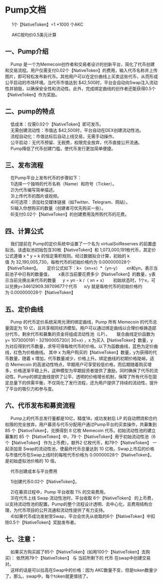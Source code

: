 # Pump文档

&ensp; &ensp; 1个【NativeToken】=1 *1000 个AKC

&ensp; &ensp; AKC按均价0.5美元计算<br>

## 一、Pump介绍<br>
&ensp; &ensp;Pump 是一个为Memecoin创作者和交易者设计的创新平台，简化了代币创建和交易流程。用户仅需支付0.02个【NativeToken】的费用，输入代币名称并上传图片，即可轻松发布新代币。其他用户可以在定价曲线上买卖这些代币，从而形成公平启动的市场环境。当代币市值达到 $42,500时，平台会自动向Swap注入流动性并销毁，以确保安全性和流动性。此外，完成绑定曲线的创作者还能获得0.5个【NativeToken】作为奖励。

## 二、pump的特点<br>
&ensp; &ensp;低成本：仅需0.02个【NativeToken】即可发币。<br>
&ensp; &ensp;无需创建流动性：市值达 $42,500时，平台自动在DEX创建流动性池。<br>
&ensp; &ensp;流程自动化：市值达标后自动上线交易，无需手动操作。<br>
&ensp; &ensp;公平启动：无代币预留、无税费，权限完全放弃，代币直接公开流通。<br>
&ensp; &ensp;Pump降低了代币创建门槛，使代币发行更加简单便捷。<br>

## 三、发布流程<br>
&ensp; &ensp;在Pump平台上发布代币的步骤如下：<br>
&ensp; &ensp;1)选择一个独特的代币名称（Name）和符号（Ticker）。<br>
&ensp; &ensp;2)为代币编写简单描述。<br>
&ensp; &ensp;3)上传代币的图片或视频。<br>
&ensp; &ensp;4)可选项：添加社交媒体链接（如Twitter、Telegram、网站）。<br>
&ensp; &ensp;5)输入你想购买的数量（创建者可优先购买一些）。<br>
&ensp; &ensp;6)支付0.02个【NativeToken】的创建费用及所购代币的花费。<br>

## 四、计算公式<br>
&ensp; &ensp;我们提前在 Pump的定价系统中设置了一个名为 virtualSolReserves 的前置虚拟池。该虚拟池初始包含30枚【NativeToken】和 1,073,000,191枚代币，其定价公式遵循 x * y = k 的恒定乘积规则。经过数据拟合计算，初始的 k 值 为 32,190,005,730，每枚代币的初始价格约为 0.000000028个【NativeToken】。
&ensp; &ensp;定价公式如下：k=（xn+x）*（yn-y）
&ensp; &ensp;xn和yn，表示当前池子中已有的数量值，
&ensp; &ensp;x表示当前要花费多少【NativeToken】的数量，y表示当前兑换出来代币的数量
&ensp; &ensp;y = yn - k /（ xn + x）
&ensp; &ensp;初始状态时，1个x，可以兑换y=34612909.38709677个代币
&ensp; &ensp;x/y 就是每枚代币的初始价格约为 0.000000028个【NativeToken】

## 五、定价曲线<br>
&ensp; &ensp;Pump 的代币定价系统采用光滑的绑定曲线，Pump 所有 Memecoin 的代币总量固定为 10 亿，且共享相同经济模型。用户可以通过绑定曲线以合理价格铸造部分代币，剩余代币和募集的资金将组成流动性池（LP）。
&ensp; &ensp;联合曲线定价函数为 y= 1073000191 - 32190005730/( 30+x) ，x 为买入【NativeToken】数量，y 为对应得到代币数量，求导可得每枚代币的价格。以下为函数曲线，蓝色为定价曲线，红色为价格曲线。
其中 x 为用户购买的【NativeToken】数量，y为获得的代币数量，随着 x 增加，代币数量减少，价格上升。绑定曲线的初期价格陡峭，适合 Memecoin 的高波动性特点，早期用户可享受较低价格，而后期随着购买增多，价格逐渐平稳上升。这种模型为早期投资者提供了激励，同时确保了代币的流动性。Pump的绑定曲线提供了公平、透明的价格增长机制，保障了所有代币在固定总量下的供需平衡，不仅简化了发行流程，还为用户提供了持续的流动性，提升了平台的吸引力和参与度。

## 六、代币发布和募资流程<br>
&ensp; &ensp;Pump上的代币总发行量都是10亿，精度18，成功发射后 LP 的自动燃烧和合约权限的完全放弃。用户募资与代币分配用户通过Pump平台的买卖操作，共募集到85 个【NativeToken】，兑换得到 8 亿枚 Memecoin 代币。初始流动性池的建立募集的 85 个【NativeToken】中，79 个【NativeToken】用于初始流动性池（6个【NativeToken】 作为上币费）。额外2 亿枚代币，和79个【NativeToken】 一起添加至 Swap的流动性池，使最终代币总量达到 10 亿枚。Swap上市后的价格与市值代币在Swap上线时的每枚代币价格为 0.00000028个【NativeToken】，是初始虚拟池价格的 10 倍。<br>

&ensp; &ensp;代币创建成本与平台费用<br>

&ensp; &ensp;1)创建代币0.02个【NativeToken】。<br>

&ensp; &ensp;2)在募资过程中，Pump 平台收取 1% 的交易费用。<br>
&ensp; &ensp;3)在代币上线 Swap 流动性池时，平台收取 6个【NativeToken】 的上币费，以支持流动性池的配置。Pump的整个流程设计透明、去中心化，且费用结构合理，为代币项目的公开流通和流动性提供了有力支持。<br>
&ensp; &ensp;4)如果代币成功发射至Swap，平台会优先从收取的6个【NativeToken】中扣除0.5个【NativeToken】奖励发布者。<br>

## 七、注意：<br>
&ensp; &ensp;如果买方购买超了85个【NativeToken】(如用100个【NativeToken】去购买)： 依然用79个【NativeToken】 与 当前所剩下的 代币 在swap中创建交易对。 <br>
&ensp; &ensp;这样的话是可以拉高在Swap中的价格：因为 AKC数量不变，但是token数量少了。那么，swap中，每个token就更值钱了。




